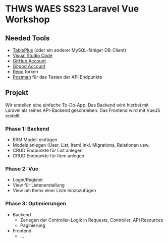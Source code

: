 # THWS WAES SS23 Laravel Vue Workshop

## Needed Tools

- [TablePlus](https://tableplus.com/) (oder ein anderer MySQL-fähiger DB-Client)
- [Visual Studio Code](https://code.visualstudio.com/)
- [GitHub Account](https://github.com)
- [Gitpod Account](https://www.gitpod.io/)
- [Repo](https://github.com/Brotzka/thws-waes-ss23) forken
- [Postman](https://www.postman.com/) für das Testen der API Endpunkte

## Projekt

Wir erstellen eine einfache To-Do-App. Das Backend wird hierbei mit Laravel als reines API-Backend geschrieben. Das Frontend wird mit VueJS erstellt.

### Phase 1: Backend

- ERM Modell einfügen
- Models anlegen (User, List, Item) inkl. Migrations, Relationen usw.
- CRUD Endpunkte für List anlegen
- CRUD Endpunkte für Item anlegen

### Phase 2: Vue

- Login/Register
- View für Listenerstellung
- View um Items einer Liste hinzuzufügen

### Phase 3: Optimierungen

- Backend
    - Zerlegen der Controller-Logik in Requests, Controller, API Resources
    - Paginierung
- Frontend
    - ...
